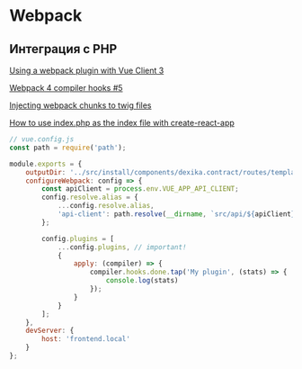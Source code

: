 # Webpack

## Интеграция с PHP

[Using a webpack plugin with Vue Client 3](https://stackoverflow.com/questions/53630205/using-a-webpack-plugin-with-vue-client-3)

[Webpack 4 compiler hooks #5](https://github.com/kossnocorp/on-build-webpack/issues/5)

[Injecting webpack chunks to twig files](https://stackoverflow.com/questions/43410331/injecting-webpack-chunks-to-twig-files)

[How to use index.php as the index file with create-react-app](https://agent-hunt.medium.com/how-to-use-index-php-as-the-index-file-with-create-react-app-ff760c910a6a)


```js
// vue.config.js
const path = require('path');

module.exports = {
    outputDir: '../src/install/components/dexika.contract/routes/templates/.default/assets',
    configureWebpack: config => {
        const apiClient = process.env.VUE_APP_API_CLIENT;
        config.resolve.alias = {
            ...config.resolve.alias,
            'api-client': path.resolve(__dirname, `src/api/${apiClient}`)
        };

        config.plugins = [
            ...config.plugins, // important!
            {
                apply: (compiler) => {
                    compiler.hooks.done.tap('My plugin', (stats) => {
                        console.log(stats)
                    });
                }
            }
        ];
    },
    devServer: {
        host: 'frontend.local'
    }
};
```
